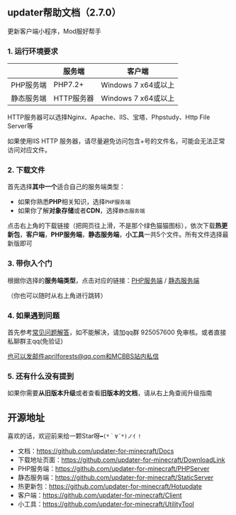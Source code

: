 ## updater帮助文档（2.7.0）

更新客户端小程序，Mod服好帮手

### 1. 运行环境要求

|            | 服务端     | 客户端              |
| ---------- | ---------- | ------------------- |
| PHP服务端  | PHP7.2+    | Windows 7 x64或以上 |
| 静态服务端 | HTTP服务器 | Windows 7 x64或以上 |

HTTP服务器可以选择Nginx、Apache、IIS、宝塔、Phpstudy、Http File Server等

如果使用IIS HTTP 服务器，请尽量避免访问包含+号的文件名，可能会无法正常访问对应文件。

### 2. 下载文件

首先选择**其中一个**适合自己的服务端类型：

+ 如果你熟悉**PHP**相关知识，选择`PHP服务端`
+ 如果你了解**对象存储**或者**CDN**，选择`静态服务端`

点击右上角的下载链接（把网页往上滑，不是那个绿色猫猫图标），依次下载**热更新包**，**客户端**，**PHP服务端**，**静态服务端**，**小工具**一共5个文件。所有文件选择最新版即可

### 3. 带你入个门

根据你选择的**服务端类型**，点击对应的链接：[PHP服务端](PHP服务端安装.md) / [静态服务端](静态服务端安装.md)

（你也可以随时从右上角进行跳转）

### 4. 如果遇到问题

首先参考[常见问题解答](FAQ.md)，如不能解决，请加qq群 925057600 免审核。或者直接私聊群主qq(免验证)

也可以发邮件aprilforests@qq.com和MCBBS站内私信

### 5. 还有什么没有提到

如果你需要**从旧版本升级**或者查看**旧版本的文档**，请从右上角查阅升级指南

## 开源地址

喜欢的话，欢迎前来给一颗Star呀`━(*｀∀´*)ノ亻!`

+ 文档：https://github.com/updater-for-minecraft/Docs
+ 下载地址页面：https://github.com/updater-for-minecraft/DownloadLink
+ PHP服务端：https://github.com/updater-for-minecraft/PHPServer
+ 静态服务端：https://github.com/updater-for-minecraft/StaticServer
+ 热更新包：https://github.com/updater-for-minecraft/Hotupdate
+ 客户端：https://github.com/updater-for-minecraft/Client
+ 小工具：https://github.com/updater-for-minecraft/UtilityTool